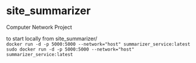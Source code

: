 # site_summarizer
Computer Network Project

to start locally from <bold>site_summarizer/</bold> <br>
```docker run -d -p 5000:5000 --network="host" summarizer_service:latest```
```sudo docker run -d -p 5000:5000 --network="host" summarizer_service:latest```



